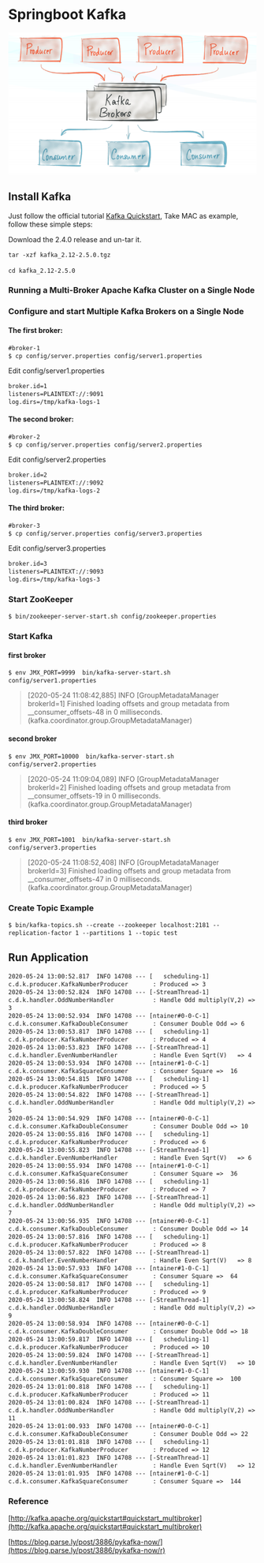 Springboot Kafka
===================

![enter image description here](https://github.com/VickyFengYu/springboot-kafka/blob/master/image/kafka.png?raw=true)

## <i class="icon-folder-open"></i> Install Kafka

Just follow the official tutorial [Kafka Quickstart](https://kafka.apache.org/quickstart),
Take MAC as example, follow these simple steps: 

Download the 2.4.0 release and un-tar it.


```
tar -xzf kafka_2.12-2.5.0.tgz

cd kafka_2.12-2.5.0
```


### Running a Multi-Broker Apache Kafka Cluster on a Single Node

### Configure and start Multiple Kafka Brokers on a Single Node

#### The first broker:
```
#broker-1
$ cp config/server.properties config/server1.properties
```

Edit config/server1.properties

```
broker.id=1
listeners=PLAINTEXT://:9091
log.dirs=/tmp/kafka-logs-1
```

#### The second broker:
```
#broker-2
$ cp config/server.properties config/server2.properties
```

Edit config/server2.properties

```
broker.id=2
listeners=PLAINTEXT://:9092
log.dirs=/tmp/kafka-logs-2
```

#### The third broker:
```
#broker-3
$ cp config/server.properties config/server3.properties
```
Edit config/server3.properties

```
broker.id=3
listeners=PLAINTEXT://:9093
log.dirs=/tmp/kafka-logs-3
```

### Start ZooKeeper 

```
$ bin/zookeeper-server-start.sh config/zookeeper.properties
```

### Start Kafka
#### first broker 
```
$ env JMX_PORT=9999  bin/kafka-server-start.sh config/server1.properties
```
> [2020-05-24 11:08:42,885] INFO [GroupMetadataManager brokerId=1] Finished loading offsets and group metadata from __consumer_offsets-48 in 0 milliseconds. (kafka.coordinator.group.GroupMetadataManager)


#### second broker 
```
$ env JMX_PORT=10000  bin/kafka-server-start.sh config/server2.properties
```
> [2020-05-24 11:09:04,089] INFO [GroupMetadataManager brokerId=2] Finished loading offsets and group metadata from __consumer_offsets-19 in 0 milliseconds. (kafka.coordinator.group.GroupMetadataManager)


#### third broker 
```
$ env JMX_PORT=1001  bin/kafka-server-start.sh config/server3.properties
```
> [2020-05-24 11:08:52,408] INFO [GroupMetadataManager brokerId=3] Finished loading offsets and group metadata from __consumer_offsets-47 in 0 milliseconds. (kafka.coordinator.group.GroupMetadataManager)


### Create Topic Example
```
$ bin/kafka-topics.sh --create --zookeeper localhost:2181 --replication-factor 1 --partitions 1 --topic test
```

## <i class="icon-folder-open"></i> Run Application

```
2020-05-24 13:00:52.817  INFO 14708 --- [   scheduling-1] c.d.k.producer.KafkaNumberProducer       : Produced => 3
2020-05-24 13:00:52.824  INFO 14708 --- [-StreamThread-1] c.d.k.handler.OddNumberHandler           : Handle Odd multiply(V,2) => 3
2020-05-24 13:00:52.934  INFO 14708 --- [ntainer#0-0-C-1] c.d.k.consumer.KafkaDoubleConsumer       : Consumer Double Odd => 6
2020-05-24 13:00:53.817  INFO 14708 --- [   scheduling-1] c.d.k.producer.KafkaNumberProducer       : Produced => 4
2020-05-24 13:00:53.823  INFO 14708 --- [-StreamThread-1] c.d.k.handler.EvenNumberHandler          : Handle Even Sqrt(V)   => 4
2020-05-24 13:00:53.934  INFO 14708 --- [ntainer#1-0-C-1] c.d.k.consumer.KafkaSquareConsumer       : Consumer Square =>  16
2020-05-24 13:00:54.815  INFO 14708 --- [   scheduling-1] c.d.k.producer.KafkaNumberProducer       : Produced => 5
2020-05-24 13:00:54.822  INFO 14708 --- [-StreamThread-1] c.d.k.handler.OddNumberHandler           : Handle Odd multiply(V,2) => 5
2020-05-24 13:00:54.929  INFO 14708 --- [ntainer#0-0-C-1] c.d.k.consumer.KafkaDoubleConsumer       : Consumer Double Odd => 10
2020-05-24 13:00:55.816  INFO 14708 --- [   scheduling-1] c.d.k.producer.KafkaNumberProducer       : Produced => 6
2020-05-24 13:00:55.823  INFO 14708 --- [-StreamThread-1] c.d.k.handler.EvenNumberHandler          : Handle Even Sqrt(V)   => 6
2020-05-24 13:00:55.934  INFO 14708 --- [ntainer#1-0-C-1] c.d.k.consumer.KafkaSquareConsumer       : Consumer Square =>  36
2020-05-24 13:00:56.816  INFO 14708 --- [   scheduling-1] c.d.k.producer.KafkaNumberProducer       : Produced => 7
2020-05-24 13:00:56.823  INFO 14708 --- [-StreamThread-1] c.d.k.handler.OddNumberHandler           : Handle Odd multiply(V,2) => 7
2020-05-24 13:00:56.935  INFO 14708 --- [ntainer#0-0-C-1] c.d.k.consumer.KafkaDoubleConsumer       : Consumer Double Odd => 14
2020-05-24 13:00:57.816  INFO 14708 --- [   scheduling-1] c.d.k.producer.KafkaNumberProducer       : Produced => 8
2020-05-24 13:00:57.822  INFO 14708 --- [-StreamThread-1] c.d.k.handler.EvenNumberHandler          : Handle Even Sqrt(V)   => 8
2020-05-24 13:00:57.933  INFO 14708 --- [ntainer#1-0-C-1] c.d.k.consumer.KafkaSquareConsumer       : Consumer Square =>  64
2020-05-24 13:00:58.817  INFO 14708 --- [   scheduling-1] c.d.k.producer.KafkaNumberProducer       : Produced => 9
2020-05-24 13:00:58.824  INFO 14708 --- [-StreamThread-1] c.d.k.handler.OddNumberHandler           : Handle Odd multiply(V,2) => 9
2020-05-24 13:00:58.934  INFO 14708 --- [ntainer#0-0-C-1] c.d.k.consumer.KafkaDoubleConsumer       : Consumer Double Odd => 18
2020-05-24 13:00:59.817  INFO 14708 --- [   scheduling-1] c.d.k.producer.KafkaNumberProducer       : Produced => 10
2020-05-24 13:00:59.824  INFO 14708 --- [-StreamThread-1] c.d.k.handler.EvenNumberHandler          : Handle Even Sqrt(V)   => 10
2020-05-24 13:00:59.930  INFO 14708 --- [ntainer#1-0-C-1] c.d.k.consumer.KafkaSquareConsumer       : Consumer Square =>  100
2020-05-24 13:01:00.818  INFO 14708 --- [   scheduling-1] c.d.k.producer.KafkaNumberProducer       : Produced => 11
2020-05-24 13:01:00.824  INFO 14708 --- [-StreamThread-1] c.d.k.handler.OddNumberHandler           : Handle Odd multiply(V,2) => 11
2020-05-24 13:01:00.933  INFO 14708 --- [ntainer#0-0-C-1] c.d.k.consumer.KafkaDoubleConsumer       : Consumer Double Odd => 22
2020-05-24 13:01:01.818  INFO 14708 --- [   scheduling-1] c.d.k.producer.KafkaNumberProducer       : Produced => 12
2020-05-24 13:01:01.823  INFO 14708 --- [-StreamThread-1] c.d.k.handler.EvenNumberHandler          : Handle Even Sqrt(V)   => 12
2020-05-24 13:01:01.935  INFO 14708 --- [ntainer#1-0-C-1] c.d.k.consumer.KafkaSquareConsumer       : Consumer Square =>  144
```

### <i class="icon-folder-open"></i> Reference

[http://kafka.apache.org/quickstart#quickstart_multibroker](http://kafka.apache.org/quickstart#quickstart_multibroker)

[https://blog.parse.ly/post/3886/pykafka-now/](https://blog.parse.ly/post/3886/pykafka-now/r)



